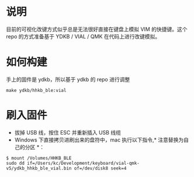 # 说明

目前的可视化改键方式似乎总是无法很好直接在键盘上模拟 VIM 的快捷键。这个 repo 的方式准备基于 YDKB / VIAL / QMK 在代码上进行改键模拟。


# 如何构建

手上的固件是 ydkb，所以基于 ydkb 的 repo 进行调整

`make ydkb/hhkb_ble:vial`

# 刷入固件

- 拔掉 USB 线，按住 ESC 并重新插入 USB 线缆
- Windows 下直接拷贝进刷出来的盘符中，mac 执行以下指令,* 注意替换为自己的分区 *：
```
$ mount /Volumes/HHKB_BLE
sudo dd if=/Users/kc/Development/keyboard/vial-qmk-v5/ydkb_hhkb_ble_vial.bin of=/dev/disk8 seek=4
```

